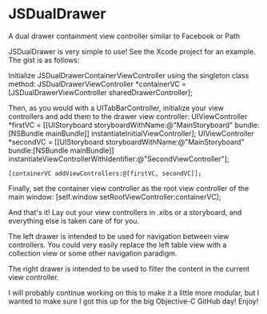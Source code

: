 JSDualDrawer
============

A dual drawer containment view controller similar to Facebook or Path

JSDualDrawer is very simple to use! See the Xcode project for an example. The gist is as follows:

Initialize JSDualDrawerContainerViewController using the singleton class method:
JSDualDrawerViewController *containerVC = [JSDualDrawerViewController sharedDrawerController];

Then, as you would with a UITabBarController, initialize your view controllers and add them to the drawer view controller:
 UIViewController *firstVC = [[UIStoryboard storyboardWithName:@"MainStoryboard" bundle:[NSBundle mainBundle]] instantiateInitialViewController];
    UIViewController *secondVC = [[UIStoryboard storyboardWithName:@"MainStoryboard" bundle:[NSBundle mainBundle]] instantiateViewControllerWithIdentifier:@"SecondViewController"];
    
    [containerVC addViewControllers:@[firstVC, secondVC]];
    
Finally, set the container view controller as the root view controller of the main window:
[self.window setRootViewController:containerVC];

And that's it! Lay out your view controllers in .xibs or a storyboard, and everything else is taken care of for you.

The left drawer is intended to be used for navigation between view controllers. You could very easily replace the left table view with a collection view or some other navigation paradigm.

The right drawer is intended to be used to filter the content in the current view controller.

I will probably continue working on this to make it a little more modular, but I wanted to make sure I got this up for the big Objective-C GitHub day! Enjoy!
